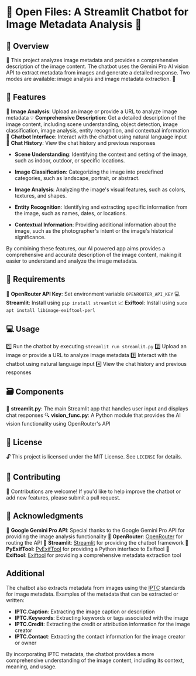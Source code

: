 # 🎉 Open Files: A Streamlit Chatbot for Image Metadata Analysis 📸

## 📝 Overview
🌟 This project analyzes image metadata and provides a comprehensive description of the image content. The chatbot uses the Gemini Pro AI vision API to extract metadata from images and generate a detailed response. Two modes are available: image analysis and image metadata extraction. 🤖

## 🎯 Features
🔹 **Image Analysis**: Upload an image or provide a URL to analyze image metadata
💡 **Comprehensive Description**: Get a detailed description of the image content, including scene understanding, object detection, image classification, image analysis, entity recognition, and contextual information
💬 **Chatbot Interface**: Interact with the chatbot using natural language input
📝 **Chat History**: View the chat history and previous responses
- **Scene Understanding**: Identifying the context and setting of the image, such as indoor, outdoor, or specific locations.

- **Image Classification**: Categorizing the image into predefined categories, such as landscape, portrait, or abstract.
- **Image Analysis**: Analyzing the image's visual features, such as colors, textures, and shapes.
- **Entity Recognition**: Identifying and extracting specific information from the image, such as names, dates, or locations.
- **Contextual Information**: Providing additional information about the image, such as the photographer's intent or the image's historical significance.

By combining these features, our AI powered app aims provides a comprehensive and accurate description of the image content, making it easier to understand and analyze the image metadata.


## 🔑 Requirements
🔑 **OpenRouter API Key**: Set environment variable `OPENROUTER_API_KEY`
💻 **Streamlit**: Install using `pip install streamlit`
📈 **Exiftool**: Install using `sudo apt install libimage-exiftool-perl`

## 💻 Usage
1️⃣ Run the chatbot by executing `streamlit run streamlit.py`
2️⃣ Upload an image or provide a URL to analyze image metadata
3️⃣ Interact with the chatbot using natural language input
4️⃣ View the chat history and previous responses

## 🗃️ Components
📂 **streamlit.py**: The main Streamlit app that handles user input and displays chat responses
🔍 **vision_func.py**: A Python module that provides the AI vision functionality using OpenRouter's API

## 📝 License
🔓 This project is licensed under the MIT License. See `LICENSE` for details.

## 🤝 Contributing
🎉 Contributions are welcome! If you'd like to help improve the chatbot or add new features, please submit a pull request.

## 👏 Acknowledgments
🙏 **Google Gemini Pro API**: Special thanks to the Google Gemini Pro API for providing the image analysis functionality
🙏 **OpenRouter**: [OpenRouter](https://www.openrouter.com/) for routing the API
🙏 **Streamlit**: [Streamlit](https://streamlit.io/) for providing the chatbot framework
🙏 **PyExifTool**: [PyExifTool](https://pypi.org/project/PyExifTool/) for providing a Python interface to Exiftool
🙏 **Exiftool**: [Exiftool](https://exiftool.org/) for providing a comprehensive metadata extraction tool

## Additional
The chatbot also extracts metadata from images using the [IPTC](https://iptc.org/standards/photo-metadata/) standards for image metadata. Examples of the metadata that can be extracted or written:

*   **IPTC.Caption**: Extracting the image caption or description
*   **IPTC.Keywords**: Extracting keywords or tags associated with the image
*   **IPTC.Credit**: Extracting the credit or attribution information for the image creator
*   **IPTC.Contact**: Extracting the contact information for the image creator or owner

By incorporating IPTC metadata, the chatbot provides a more comprehensive understanding of the image content, including its context, meaning, and usage.

